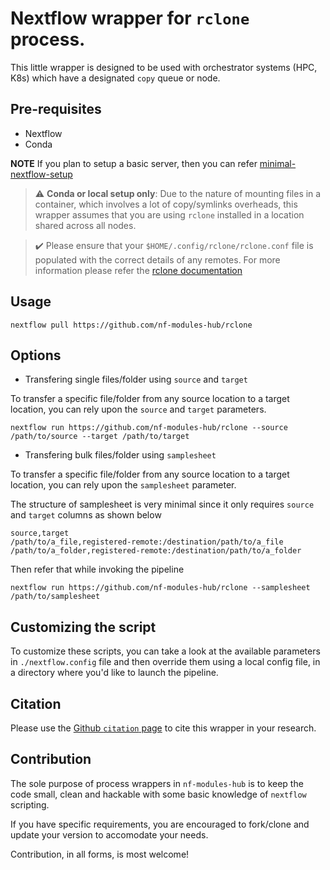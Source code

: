 # Nextflow wrapper for `rclone` process.

This little wrapper is designed to be used with orchestrator systems (HPC, K8s) which have a designated `copy` queue or node.

## Pre-requisites

- Nextflow
- Conda 

**NOTE** If you plan to setup a basic server, then you can refer [minimal-nextflow-setup](https://github.com/nf-modules-hub/minimal-nextflow-setup)


> :warning: **Conda or local setup only**:
Due to the nature of mounting files in a container, which involves a lot of copy/symlinks overheads, this wrapper assumes that you are using `rclone` installed in a location shared across all nodes.

> :heavy_check_mark: Please ensure that your `$HOME/.config/rclone/rclone.conf` file is populated with the correct details of any remotes. For more information please refer the [rclone documentation](https://rclone.org/docs/)

## Usage

```
nextflow pull https://github.com/nf-modules-hub/rclone
```

## Options

- Transfering single files/folder using `source` and `target`

To transfer a specific file/folder from any source location to a target location, you can rely upon the `source` and `target` parameters.

```
nextflow run https://github.com/nf-modules-hub/rclone --source /path/to/source --target /path/to/target
```

- Transfering bulk files/folder using `samplesheet`

To transfer a specific file/folder from any source location to a target location, you can rely upon the `samplesheet` parameter.


The structure of samplesheet is very minimal since it only requires `source` and `target` columns as shown below

```csv
source,target
/path/to/a_file,registered-remote:/destination/path/to/a_file
/path/to/a_folder,registered-remote:/destination/path/to/a_folder
```

Then refer that while invoking the pipeline

```
nextflow run https://github.com/nf-modules-hub/rclone --samplesheet /path/to/samplesheet
```


## Customizing the script

To customize these scripts, you can take a look at the available parameters in `./nextflow.config` file and then override them using a local config file, in a directory where you'd like to launch the pipeline.

## Citation

Please use the [Github `citation` page](https://docs.github.com/en/repositories/managing-your-repositorys-settings-and-features/customizing-your-repository/about-citation-files) to cite this wrapper in your research.

## Contribution

The sole purpose of process wrappers in `nf-modules-hub` is to keep the code small, clean and hackable with some basic knowledge of `nextflow` scripting.

If you have specific requirements, you are encouraged to fork/clone and update your version to accomodate your needs. 

Contribution, in all forms, is most welcome!

